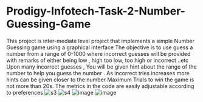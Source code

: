 # Prodigy-Infotech-Task-2-Number-Guessing-Game
This project is inter-mediate level project that implements a simple Number Guessing game using a graphical interface
The objective is to use guess a number from a range of 0-1000 where incorrect guesses will be provided with remarks of either being low , high 
too low, too high or incorrect ..etc
Upon many incorrect guesses , You will be given hint about the range of the number to help you guess the number .
As incorrect tries increases more hints can be given closer to the number 
Maximum Trials to win the game is not more than 20s.
The metrics in the code are easily adjustable according to preferences
![s3](https://github.com/vbj420/Prodigy-Infotech-Task-2-Number-Guessing-Game/assets/93514276/b57ac3ef-6168-4094-b881-6f203973a1e1)
![s4](https://github.com/vbj420/Prodigy-Infotech-Task-2-Number-Guessing-Game/assets/93514276/bb2fd09b-0a5c-47a8-a610-429bc8beb3bc)
![image](https://github.com/vbj420/Prodigy-Infotech-Task-2-Number-Guessing-Game/assets/93514276/3d0ae232-22e0-418f-9b07-7a6537b5b351)
![image](https://github.com/vbj420/Prodigy-Infotech-Task-2-Number-Guessing-Game/assets/93514276/d4535336-cd12-459a-9a4a-bc5c8ecd2447)
